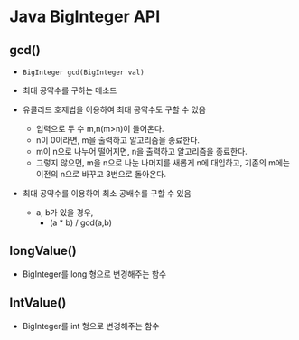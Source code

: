 # Java BigInteger API

## gcd()

- `BigInteger gcd(BigInteger val)`
- 최대 공약수를 구하는 메소드
- 유클리드 호제법을 이용하여 최대 공약수도 구할 수 있음
  - 입력으로 두 수 m,n(m>n)이 들어온다.
  - n이 0이라면, m을 출력하고 알고리즘을 종료한다.
  - m이 n으로 나누어 떨어지면, n을 출력하고 알고리즘을 종료한다.
  - 그렇지 않으면, m을 n으로 나눈 나머지를 새롭게 n에 대입하고, 기존의 m에는 이전의 n으로 바꾸고 3번으로 돌아온다.

- 최대 공약수를 이용하여 최소 공배수를 구할 수 있음
  - a, b가 있을 경우, 
    - (a * b) / gcd(a,b)



## longValue()

- BigInteger를 long 형으로 변경해주는 함수



## IntValue()

- BigInteger를 int 형으로 변경해주는 함수